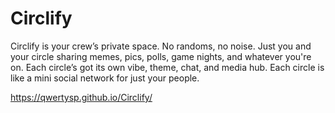 # Circlify

Circlify is your crew’s private space. No randoms, no noise. Just you and your circle sharing memes, pics, polls, game nights, and whatever you're on. Each circle’s got its own vibe, theme, chat, and media hub. Each circle is like a mini social network for just your people.

https://qwertysp.github.io/Circlify/
